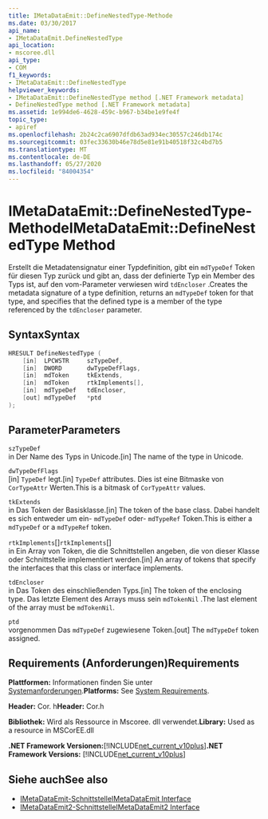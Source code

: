 ```yaml
---
title: IMetaDataEmit::DefineNestedType-Methode
ms.date: 03/30/2017
api_name:
- IMetaDataEmit.DefineNestedType
api_location:
- mscoree.dll
api_type:
- COM
f1_keywords:
- IMetaDataEmit::DefineNestedType
helpviewer_keywords:
- IMetaDataEmit::DefineNestedType method [.NET Framework metadata]
- DefineNestedType method [.NET Framework metadata]
ms.assetid: 1e994de6-4628-459c-b967-b34be1e9fe4f
topic_type:
- apiref
ms.openlocfilehash: 2b24c2ca6907dfdb63ad934ec30557c246db174c
ms.sourcegitcommit: 03fec33630b46e78d5e81e91b40518f32c4bd7b5
ms.translationtype: MT
ms.contentlocale: de-DE
ms.lasthandoff: 05/27/2020
ms.locfileid: "84004354"
---
```

# <a name="imetadataemitdefinenestedtype-method"></a><span data-ttu-id="8b968-102">IMetaDataEmit::DefineNestedType-Methode</span><span class="sxs-lookup"><span data-stu-id="8b968-102">IMetaDataEmit::DefineNestedType Method</span></span>
<span data-ttu-id="8b968-103">Erstellt die Metadatensignatur einer Typdefinition, gibt ein `mdTypeDef` Token für diesen Typ zurück und gibt an, dass der definierte Typ ein Member des Typs ist, auf den vom-Parameter verwiesen wird `tdEncloser` .</span><span class="sxs-lookup"><span data-stu-id="8b968-103">Creates the metadata signature of a type definition, returns an `mdTypeDef` token for that type, and specifies that the defined type is a member of the type referenced by the `tdEncloser` parameter.</span></span>  
  
## <a name="syntax"></a><span data-ttu-id="8b968-104">Syntax</span><span class="sxs-lookup"><span data-stu-id="8b968-104">Syntax</span></span>  
  
```cpp  
HRESULT DefineNestedType (
    [in]  LPCWSTR     szTypeDef,  
    [in]  DWORD       dwTypeDefFlags,
    [in]  mdToken     tkExtends,
    [in]  mdToken     rtkImplements[],
    [in]  mdTypeDef   tdEncloser,
    [out] mdTypeDef   *ptd  
);  
```  
  
## <a name="parameters"></a><span data-ttu-id="8b968-105">Parameter</span><span class="sxs-lookup"><span data-stu-id="8b968-105">Parameters</span></span>  
 `szTypeDef`  
 <span data-ttu-id="8b968-106">in Der Name des Typs in Unicode.</span><span class="sxs-lookup"><span data-stu-id="8b968-106">[in] The name of the type in Unicode.</span></span>  
  
 `dwTypeDefFlags`  
 <span data-ttu-id="8b968-107">[in] `TypeDef` legt.</span><span class="sxs-lookup"><span data-stu-id="8b968-107">[in] `TypeDef` attributes.</span></span> <span data-ttu-id="8b968-108">Dies ist eine Bitmaske von `CorTypeAttr` Werten.</span><span class="sxs-lookup"><span data-stu-id="8b968-108">This is a bitmask of `CorTypeAttr` values.</span></span>  
  
 `tkExtends`  
 <span data-ttu-id="8b968-109">in Das Token der Basisklasse.</span><span class="sxs-lookup"><span data-stu-id="8b968-109">[in] The token of the base class.</span></span> <span data-ttu-id="8b968-110">Dabei handelt es sich entweder um ein- `mdTypeDef` oder- `mdTypeRef` Token.</span><span class="sxs-lookup"><span data-stu-id="8b968-110">This is either a `mdTypeDef` or a `mdTypeRef` token.</span></span>  
  
 <span data-ttu-id="8b968-111">`rtkImplements`[]</span><span class="sxs-lookup"><span data-stu-id="8b968-111">`rtkImplements`[]</span></span>  
 <span data-ttu-id="8b968-112">in Ein Array von Token, die die Schnittstellen angeben, die von dieser Klasse oder Schnittstelle implementiert werden.</span><span class="sxs-lookup"><span data-stu-id="8b968-112">[in] An array of tokens that specify the interfaces that this class or interface implements.</span></span>  
  
 `tdEncloser`  
 <span data-ttu-id="8b968-113">in Das Token des einschließenden Typs.</span><span class="sxs-lookup"><span data-stu-id="8b968-113">[in] The token of the enclosing type.</span></span> <span data-ttu-id="8b968-114">Das letzte Element des Arrays muss sein `mdTokenNil` .</span><span class="sxs-lookup"><span data-stu-id="8b968-114">The last element of the array must be `mdTokenNil`.</span></span>  
  
 `ptd`  
 <span data-ttu-id="8b968-115">vorgenommen Das `mdTypeDef` zugewiesene Token.</span><span class="sxs-lookup"><span data-stu-id="8b968-115">[out] The `mdTypeDef` token assigned.</span></span>  
  
## <a name="requirements"></a><span data-ttu-id="8b968-116">Requirements (Anforderungen)</span><span class="sxs-lookup"><span data-stu-id="8b968-116">Requirements</span></span>  
 <span data-ttu-id="8b968-117">**Plattformen:** Informationen finden Sie unter [Systemanforderungen](../../get-started/system-requirements.md).</span><span class="sxs-lookup"><span data-stu-id="8b968-117">**Platforms:** See [System Requirements](../../get-started/system-requirements.md).</span></span>  
  
 <span data-ttu-id="8b968-118">**Header:** Cor. h</span><span class="sxs-lookup"><span data-stu-id="8b968-118">**Header:** Cor.h</span></span>  
  
 <span data-ttu-id="8b968-119">**Bibliothek:** Wird als Ressource in Mscoree. dll verwendet.</span><span class="sxs-lookup"><span data-stu-id="8b968-119">**Library:** Used as a resource in MSCorEE.dll</span></span>  
  
 <span data-ttu-id="8b968-120">**.NET Framework Versionen:**[!INCLUDE[net_current_v10plus](../../../../includes/net-current-v10plus-md.md)]</span><span class="sxs-lookup"><span data-stu-id="8b968-120">**.NET Framework Versions:** [!INCLUDE[net_current_v10plus](../../../../includes/net-current-v10plus-md.md)]</span></span>  
  
## <a name="see-also"></a><span data-ttu-id="8b968-121">Siehe auch</span><span class="sxs-lookup"><span data-stu-id="8b968-121">See also</span></span>

- [<span data-ttu-id="8b968-122">IMetaDataEmit-Schnittstelle</span><span class="sxs-lookup"><span data-stu-id="8b968-122">IMetaDataEmit Interface</span></span>](imetadataemit-interface.md)
- [<span data-ttu-id="8b968-123">IMetaDataEmit2-Schnittstelle</span><span class="sxs-lookup"><span data-stu-id="8b968-123">IMetaDataEmit2 Interface</span></span>](imetadataemit2-interface.md)
